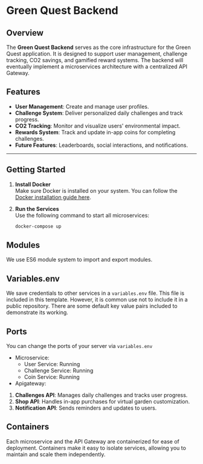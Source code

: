 # Green Quest Backend

## Overview
The **Green Quest Backend** serves as the core infrastructure for the Green Quest application. It is designed to support user management, challenge tracking, CO2 savings, and gamified reward systems. The backend will eventually implement a microservices architecture with a centralized API Gateway.

## Features
- **User Management**: Create and manage user profiles.
- **Challenge System**: Deliver personalized daily challenges and track progress.
- **CO2 Tracking**: Monitor and visualize users' environmental impact.
- **Rewards System**: Track and update in-app coins for completing challenges.
- **Future Features**: Leaderboards, social interactions, and notifications.

---

## Getting Started

1. **Install Docker**  
   Make sure Docker is installed on your system. You can follow the [Docker installation guide here](https://www.docker.com/get-started).

2. **Run the Services**  
   Use the following command to start all microservices:
   ```bash
   docker-compose up

## Modules

We use ES6 module system to import and export modules.

## Variables.env

We save credentials to other services in a `variables.env` file. This file is included in this template. However, it is common use not to include it in a public repository. There are some default key value pairs included to demonstrate its working.

## Ports

You can change the ports of your server via `variables.env`

- Microservice: 
    - User Service: Running 
    - Challenge Service: Running 
    - Coin Service: Running 
- Apigateway:
1. **Challenges API**: Manages daily challenges and tracks user progress.
2. **Shop API**: Handles in-app purchases for virtual garden customization.
3. **Notification API**: Sends reminders and updates to users.

## Containers

Each microservice and the API Gateway are containerized for ease of deployment. Containers make it easy to isolate services, allowing you to maintain and scale them independently.


